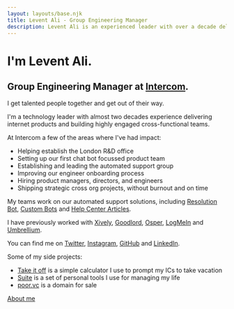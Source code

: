```yaml
---
layout: layouts/base.njk
title: Levent Ali - Group Engineering Manager
description: Levent Ali is an experienced leader with over a decade delivering internet products and building cross-functional teams."
---
```


# I'm Levent Ali.

## Group Engineering Manager at [Intercom](https://www.intercom.com/).

I get talented people together and get out of their way.

I'm a technology leader with almost two decades experience delivering internet products and building highly engaged cross-functional teams.

At Intercom a few of the areas where I've had impact:

* Helping establish the London R&D office 
* Setting up our first chat bot focussed product team
* Establishing and leading the automated support group
* Improving our engineer onboarding process
* Hiring product managers, directors, and engineers
* Shipping strategic cross org projects, without burnout and on time

My teams work on our automated support solutions, including [Resolution Bot](https://www.intercom.com/automated-answers), [Custom Bots](https://www.intercom.com/customizable-bots) and [Help Center Articles](https://www.intercom.com/articles).

I have previously worked with [Xively](https://en.wikipedia.org/wiki/Xively), [Goodlord](https://www.goodlord.co/), [Osper](https://osper.com/), [LogMeIn](https://secure.logmein.com/home/en) and [Umbrellium](http://umbrellium.co.uk/).

You can find me on [Twitter](https://twitter.com/lebreeze), [Instagram](https://www.instagram.com/lebreeze), [GitHub](https://github.com/levent) and [LinkedIn](https://www.linkedin.com/in/leventali/).

Some of my side projects:
* [Take it off](https://takeitoff.leventali.com) is a simple calculator I use to prompt my ICs to take vacation
* [Suite](https://suite.leventali.com/about) is a set of personal tools I use for managing my life
* [poor.vc](https://poor.vc/) is a domain for sale

[About me](/about/)
